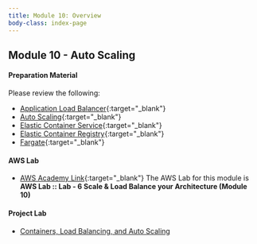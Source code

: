 ```yaml
---
title: Module 10: Overview
body-class: index-page
---
```


<!-- ![Monolithic App]({{URLROOT}}/shared/img/aws-monolithic.png)
*[Photo by Dall-E-3](https://openai.com/dall-e-3)* -->

## Module 10 - Auto Scaling



#### Preparation Material

Please review the following:

* [Application Load Balancer](https://aws.amazon.com/elasticloadbalancing/application-load-balancer/){:target="_blank"}
* [Auto Scaling](https://aws.amazon.com/autoscaling/){:target="_blank"}
* [Elastic Container Service](https://aws.amazon.com/ecs/){:target="_blank"}
* [Elastic Container Registry](https://aws.amazon.com/ecr/){:target="_blank"}
* [Fargate](https://aws.amazon.com/fargate/){:target="_blank"}


<!-- * [SNS and SQS for fanout notifications](https://aws.amazon.com/getting-started/hands-on/send-fanout-event-notifications/){:target="_blank"}

* [Simple Queue Service](https://aws.amazon.com/sqs/){:target="_blank"}
* [Relational Database Service](https://aws.amazon.com/rds/){:target="_blank"} -->

<!-- * [DynamoDB](https://aws.amazon.com/dynamodb/){:target="_blank"} -->



#### AWS Lab

* [AWS Academy Link](https://awsacademy.instructure.com){:target="_blank"} The AWS Lab for this module is **AWS Lab :: Lab - 6 Scale & Load Balance your Architecture (Module 10)**

<!-- !!! note "Lab Updates"

    IPv4 subnet CIDR block looks like it has a number already typed in, but you need to type into this box. The instructions mislabel it as IPv4 VPC CIDR block. -->

#### Project Lab

* [Containers, Load Balancing, and Auto Scaling](./project-lab.html)

<!-- #### Additional Materials -->

<!-- * [Individual Reflection Template]({{URLROOT}}/course/reflection.docx) -->

<!-- #### Hints and Helps

* [Hints](./hints.html) -->